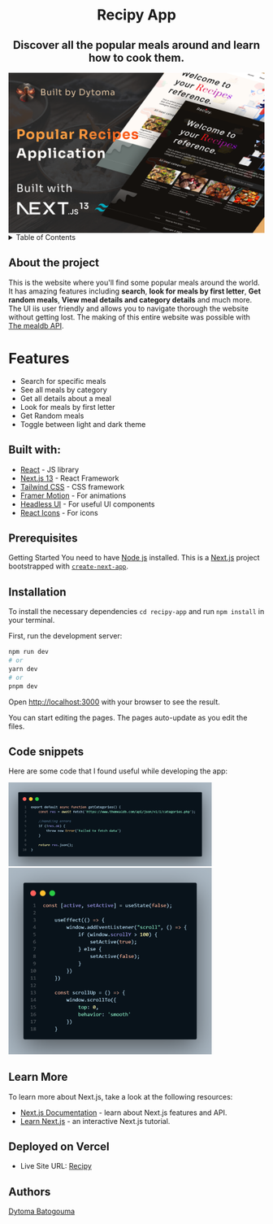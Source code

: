<h1 align='center'>Recipy App</h1>


<h2 align='center'>Discover all the popular meals around and learn how to cook them.</h2>

<img src='./public/images/Thumbnail.png' alt='Thumbnail all meals' align='center' />

<details>
  <summary>Table of Contents</summary>
  <ol>
    <li>
      <a href="#about-the-project">About The Project</a>
      <ul>
        <li><a href="#built-with">Built With</a></li>
      </ul>
    </li>
    <li>
      <ul>
        <li><a href="#prerequisites">Prerequisites</a></li>
        <li><a href="#installation">Installation</a></li>
      </ul>
    </li>
    <li><a href="#description">Description</a></li>
    <li><a href="#dependencies">Desktop View</a></li>
    <li><a href="#code-snippets">Mobile View</a></li>
    <li><a href="#authors">Authors</a></li>
  </ol>
</details>


## About the project

This is the website where you'll find some popular meals around the world. It has amazing features including **search**, **look for meals by first letter**, **Get random meals**, **View meal details and category details** and much more. The UI iis user friendly and allows you to navigate thorough the website without getting lost. The making of this entire website was possible with [The mealdb API](https://www.themealdb.com/api.php).

#  Features
<ul>
<li>Search for specific meals
<li>See all meals by category
<li>Get all details about a meal
<li>Look for meals by first letter
<li>Get Random meals 
<li>Toggle between light and dark theme
</ul>

## Built with:
- [React](https://legacy.reactjs.org/) - JS library
- [Next.js 13](https://nextjs.org/) - React Framework
- [Tailwind CSS](https://tailwindcss.com/) - CSS framework
- [Framer Motion](https://www.framer.com/motion/) - For animations
- [Headless UI](https://headlessui.com/) - For useful UI components
- [React Icons](https://react-icons.github.io/react-icons) - For icons


## Prerequisites

Getting Started
You need to have [Node js](https://nodejs.org/en/download) installed.
This is a [Next.js](https://nextjs.org/) project bootstrapped with [`create-next-app`](https://github.com/vercel/next.js/tree/canary/packages/create-next-app).

## Installation

To install the necessary dependencies `cd recipy-app` and run `npm install` in your terminal.

First, run the development server:

```bash
npm run dev
# or
yarn dev
# or
pnpm dev
```

Open [http://localhost:3000](http://localhost:3000) with your browser to see the result.

You can start editing the pages. The pages auto-update as you edit the files.

## Code snippets
Here are some code that I found useful while developing the app:

<img src='./public/images/code.png' width='400' alt='fetch data' />
<img src='./public/images/code2.png' width='400' alt='scroll to top' />

## Learn More

To learn more about Next.js, take a look at the following resources:

- [Next.js Documentation](https://nextjs.org/docs) - learn about Next.js features and API.
- [Learn Next.js](https://nextjs.org/learn) - an interactive Next.js tutorial.

## Deployed on Vercel

- Live Site URL: [Recipy](https://https://recipes-app-cj7m.vercel.app/)

## Authors

<a href="https://www.linkedin.com/in/dytoma-batogouma-6aa946235/">Dytoma Batogouma</a></br>

